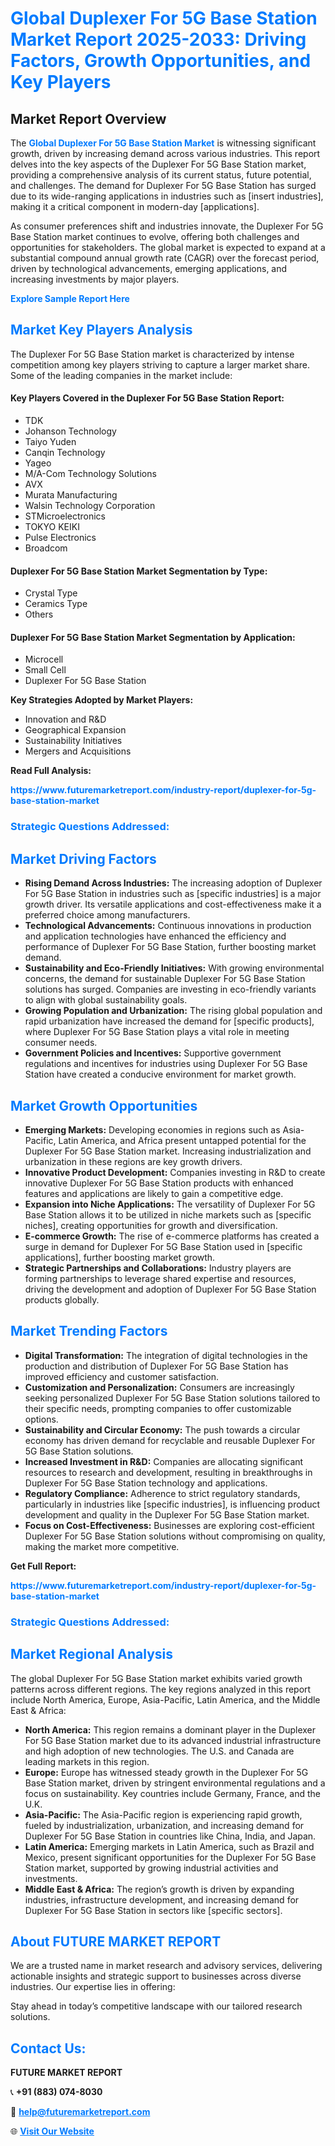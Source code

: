 <h1 style="color: #007BFF;">Global Duplexer For 5G Base Station Market Report 2025-2033: Driving Factors, Growth Opportunities, and Key Players</h1>

<section id="overview">
<h2>Market Report Overview</h2>
<p>The <a href="https://www.futuremarketreport.com/industry-report/duplexer-for-5g-base-station-market" style="color: #007BFF; text-decoration: none;"><strong>Global Duplexer For 5G Base Station Market</strong></a> is witnessing significant growth, driven by increasing demand across various industries. This report delves into the key aspects of the Duplexer For 5G Base Station market, providing a comprehensive analysis of its current status, future potential, and challenges. The demand for Duplexer For 5G Base Station has surged due to its wide-ranging applications in industries such as [insert industries], making it a critical component in modern-day [applications].</p>
<p>As consumer preferences shift and industries innovate, the Duplexer For 5G Base Station market continues to evolve, offering both challenges and opportunities for stakeholders. The global market is expected to expand at a substantial compound annual growth rate (CAGR) over the forecast period, driven by technological advancements, emerging applications, and increasing investments by major players.</p>
</section>

<section id="overview">
<p><a href="https://www.futuremarketreport.com/request-sample/reportId=112937" style="color: #007BFF; text-decoration: none;"><strong>Explore Sample Report Here</strong></a></p>
</section>

<section id="key-players">
<h2 style="color: #007BFF;">Market Key Players Analysis</h2>
<p>The Duplexer For 5G Base Station market is characterized by intense competition among key players striving to capture a larger market share. Some of the leading companies in the market include:</p>
<h4>Key Players Covered in the Duplexer For 5G Base Station Report:</h4>
<ul><li>TDK</li><li>Johanson Technology</li><li>Taiyo Yuden</li><li>Canqin Technology</li><li>Yageo</li><li>M/A-Com Technology Solutions</li><li>AVX</li><li>Murata Manufacturing</li><li>Walsin Technology Corporation</li><li>STMicroelectronics</li><li>TOKYO KEIKI</li><li>Pulse Electronics</li><li>Broadcom</li></ul>
<h4>Duplexer For 5G Base Station Market Segmentation by Type:</h4>
<ul><li>Crystal Type</li><li>Ceramics Type</li><li>Others</li></ul>

<h4>Duplexer For 5G Base Station Market Segmentation by Application:</h4>
<ul><li>Microcell</li><li>Small Cell</li><li>Duplexer For 5G Base Station</li></ul>
<p><strong>Key Strategies Adopted by Market Players:</strong></p>
<ul>
<li>Innovation and R&D</li>
<li>Geographical Expansion</li>
<li>Sustainability Initiatives</li>
<li>Mergers and Acquisitions</li>
</ul>
</section>

<section>
<p><strong>Read Full Analysis: </strong></p><a href="https://www.futuremarketreport.com/industry-report/duplexer-for-5g-base-station-market" style="color: #007BFF; text-decoration: none;"><strong>https://www.futuremarketreport.com/industry-report/duplexer-for-5g-base-station-market</strong></a>
<h3 style="color: #007BFF;">Strategic Questions Addressed:</h3>
</section>

<section id="driving-factors">
<h2 style="color: #007BFF;">Market Driving Factors</h2>
<ul>
<li><strong>Rising Demand Across Industries:</strong> The increasing adoption of Duplexer For 5G Base Station in industries such as [specific industries] is a major growth driver. Its versatile applications and cost-effectiveness make it a preferred choice among manufacturers.</li>
<li><strong>Technological Advancements:</strong> Continuous innovations in production and application technologies have enhanced the efficiency and performance of Duplexer For 5G Base Station, further boosting market demand.</li>
<li><strong>Sustainability and Eco-Friendly Initiatives:</strong> With growing environmental concerns, the demand for sustainable Duplexer For 5G Base Station solutions has surged. Companies are investing in eco-friendly variants to align with global sustainability goals.</li>
<li><strong>Growing Population and Urbanization:</strong> The rising global population and rapid urbanization have increased the demand for [specific products], where Duplexer For 5G Base Station plays a vital role in meeting consumer needs.</li>
<li><strong>Government Policies and Incentives:</strong> Supportive government regulations and incentives for industries using Duplexer For 5G Base Station have created a conducive environment for market growth.</li>
</ul>
</section>

<section id="growth-opportunities">
<h2 style="color: #007BFF;">Market Growth Opportunities</h2>
<ul>
<li><strong>Emerging Markets:</strong> Developing economies in regions such as Asia-Pacific, Latin America, and Africa present untapped potential for the Duplexer For 5G Base Station market. Increasing industrialization and urbanization in these regions are key growth drivers.</li>
<li><strong>Innovative Product Development:</strong> Companies investing in R&D to create innovative Duplexer For 5G Base Station products with enhanced features and applications are likely to gain a competitive edge.</li>
<li><strong>Expansion into Niche Applications:</strong> The versatility of Duplexer For 5G Base Station allows it to be utilized in niche markets such as [specific niches], creating opportunities for growth and diversification.</li>
<li><strong>E-commerce Growth:</strong> The rise of e-commerce platforms has created a surge in demand for Duplexer For 5G Base Station used in [specific applications], further boosting market growth.</li>
<li><strong>Strategic Partnerships and Collaborations:</strong> Industry players are forming partnerships to leverage shared expertise and resources, driving the development and adoption of Duplexer For 5G Base Station products globally.</li>
</ul>
</section>

<section id="trending-factors">
<h2 style="color: #007BFF;">Market Trending Factors</h2>
<ul>
<li><strong>Digital Transformation:</strong> The integration of digital technologies in the production and distribution of Duplexer For 5G Base Station has improved efficiency and customer satisfaction.</li>
<li><strong>Customization and Personalization:</strong> Consumers are increasingly seeking personalized Duplexer For 5G Base Station solutions tailored to their specific needs, prompting companies to offer customizable options.</li>
<li><strong>Sustainability and Circular Economy:</strong> The push towards a circular economy has driven demand for recyclable and reusable Duplexer For 5G Base Station solutions.</li>
<li><strong>Increased Investment in R&D:</strong> Companies are allocating significant resources to research and development, resulting in breakthroughs in Duplexer For 5G Base Station technology and applications.</li>
<li><strong>Regulatory Compliance:</strong> Adherence to strict regulatory standards, particularly in industries like [specific industries], is influencing product development and quality in the Duplexer For 5G Base Station market.</li>
<li><strong>Focus on Cost-Effectiveness:</strong> Businesses are exploring cost-efficient Duplexer For 5G Base Station solutions without compromising on quality, making the market more competitive.</li>
</ul>
</section>

<section>
<p><strong>Get Full Report: </strong></p><a href="https://www.futuremarketreport.com/industry-report/duplexer-for-5g-base-station-market" style="color: #007BFF; text-decoration: none;"><strong>https://www.futuremarketreport.com/industry-report/duplexer-for-5g-base-station-market</strong></a>
<h3 style="color: #007BFF;">Strategic Questions Addressed:</h3>
</section>


<section id="regional-analysis">
<h2 style="color: #007BFF;">Market Regional Analysis</h2>
<p>The global Duplexer For 5G Base Station market exhibits varied growth patterns across different regions. The key regions analyzed in this report include North America, Europe, Asia-Pacific, Latin America, and the Middle East & Africa:</p>
<ul>
<li><strong>North America:</strong> This region remains a dominant player in the Duplexer For 5G Base Station market due to its advanced industrial infrastructure and high adoption of new technologies. The U.S. and Canada are leading markets in this region.</li>
<li><strong>Europe:</strong> Europe has witnessed steady growth in the Duplexer For 5G Base Station market, driven by stringent environmental regulations and a focus on sustainability. Key countries include Germany, France, and the U.K.</li>
<li><strong>Asia-Pacific:</strong> The Asia-Pacific region is experiencing rapid growth, fueled by industrialization, urbanization, and increasing demand for Duplexer For 5G Base Station in countries like China, India, and Japan.</li>
<li><strong>Latin America:</strong> Emerging markets in Latin America, such as Brazil and Mexico, present significant opportunities for the Duplexer For 5G Base Station market, supported by growing industrial activities and investments.</li>
<li><strong>Middle East & Africa:</strong> The region’s growth is driven by expanding industries, infrastructure development, and increasing demand for Duplexer For 5G Base Station in sectors like [specific sectors].</li>
</ul>
</section>

<footer>
<h2 style="color: #007BFF;">About FUTURE MARKET REPORT</h2>
<p>We are a trusted name in market research and advisory services, delivering actionable insights and strategic support to businesses across diverse industries. Our expertise lies in offering:</p>

<p>Stay ahead in today’s competitive landscape with our tailored research solutions.</p>

<h2 style="color: #007BFF;">Contact Us:</h2>
<p><strong>FUTURE MARKET REPORT</strong></p>
<p>📞 <strong>+91 (883) 074-8030</strong></p>
<p>📧 <strong><a href="mailto:help@futuremarketreport.com" style="color: #007BFF;">help@futuremarketreport.com</a></strong></p>
<p>🌐 <strong><a href="https://www.futuremarketreport.com/" style="color: #007BFF;">Visit Our Website</a></strong></p>
</footer>